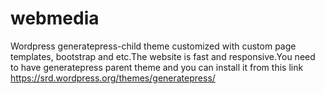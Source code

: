 # webmedia
Wordpress generatepress-child theme customized with custom page templates, bootstrap and etc.The website is fast and responsive.You need to have generatepress parent theme and you can install it from this link https://srd.wordpress.org/themes/generatepress/ 
